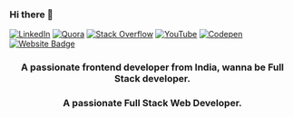 ### Hi there 👋

<!--
**princesingh6679/princesingh6679** is a ✨ _special_ ✨ repository because its `README.md` (this file) appears on your GitHub profile.

Here are some ideas to get you started:

- 🔭 I’m currently working on ...
- 🌱 I’m currently learning ...
- 👯 I’m looking to collaborate on ...
- 🤔 I’m looking for help with ...
- 💬 Ask me about ...
- 📫 How to reach me: ...
- 😄 Pronouns: ...
- ⚡ Fun fact: ...
-->
[![LinkedIn](https://img.shields.io/badge/LinkedIn-%230077B5.svg?logo=linkedin&logoColor=white)](https://linkedin.com/in/https://www.linkedin.com/in/anupam-sinha-3377a4227/) [![Quora](https://img.shields.io/badge/Quora-%23B92B27.svg?logo=Quora&logoColor=white)](https://quora.com/profile/Anupam-Sinha-71) [![Stack Overflow](https://img.shields.io/badge/-Stackoverflow-FE7A16?logo=stack-overflow&logoColor=white)](https://stackoverflow.com/users/21888905) [![YouTube](https://img.shields.io/badge/YouTube-%23FF0000.svg?logo=YouTube&logoColor=white)](https://youtube.com/@@FOZYHERO) [![Codepen](https://img.shields.io/badge/Codepen-000000?style=for-the-badge&logo=codepen&logoColor=white)](https://codepen.io/skilledcoder07) 
[![Website Badge](https://img.shields.io/badge/DemoPortfolio-Anupam-black)](https://anu4247.github.io/)

<h3 align="center">A passionate frontend developer from India, wanna be Full Stack developer.</h3>
<h3 align="center">A passionate Full Stack Web Developer.</h3>

<!--  https://codepen.io/skilledcoder07 -->
